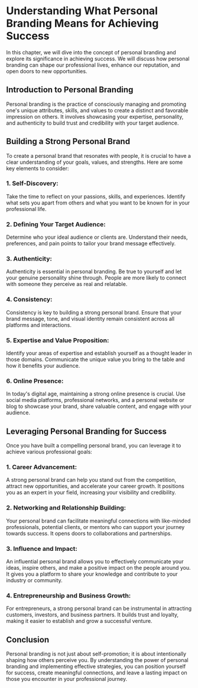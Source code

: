 Understanding What Personal Branding Means for Achieving Success
=========================================================================

In this chapter, we will dive into the concept of personal branding and explore its significance in achieving success. We will discuss how personal branding can shape our professional lives, enhance our reputation, and open doors to new opportunities.

Introduction to Personal Branding
---------------------------------

Personal branding is the practice of consciously managing and promoting one's unique attributes, skills, and values to create a distinct and favorable impression on others. It involves showcasing your expertise, personality, and authenticity to build trust and credibility with your target audience.

Building a Strong Personal Brand
--------------------------------

To create a personal brand that resonates with people, it is crucial to have a clear understanding of your goals, values, and strengths. Here are some key elements to consider:

### 1. Self-Discovery:

Take the time to reflect on your passions, skills, and experiences. Identify what sets you apart from others and what you want to be known for in your professional life.

### 2. Defining Your Target Audience:

Determine who your ideal audience or clients are. Understand their needs, preferences, and pain points to tailor your brand message effectively.

### 3. Authenticity:

Authenticity is essential in personal branding. Be true to yourself and let your genuine personality shine through. People are more likely to connect with someone they perceive as real and relatable.

### 4. Consistency:

Consistency is key to building a strong personal brand. Ensure that your brand message, tone, and visual identity remain consistent across all platforms and interactions.

### 5. Expertise and Value Proposition:

Identify your areas of expertise and establish yourself as a thought leader in those domains. Communicate the unique value you bring to the table and how it benefits your audience.

### 6. Online Presence:

In today's digital age, maintaining a strong online presence is crucial. Use social media platforms, professional networks, and a personal website or blog to showcase your brand, share valuable content, and engage with your audience.

Leveraging Personal Branding for Success
----------------------------------------

Once you have built a compelling personal brand, you can leverage it to achieve various professional goals:

### 1. Career Advancement:

A strong personal brand can help you stand out from the competition, attract new opportunities, and accelerate your career growth. It positions you as an expert in your field, increasing your visibility and credibility.

### 2. Networking and Relationship Building:

Your personal brand can facilitate meaningful connections with like-minded professionals, potential clients, or mentors who can support your journey towards success. It opens doors to collaborations and partnerships.

### 3. Influence and Impact:

An influential personal brand allows you to effectively communicate your ideas, inspire others, and make a positive impact on the people around you. It gives you a platform to share your knowledge and contribute to your industry or community.

### 4. Entrepreneurship and Business Growth:

For entrepreneurs, a strong personal brand can be instrumental in attracting customers, investors, and business partners. It builds trust and loyalty, making it easier to establish and grow a successful venture.

Conclusion
----------

Personal branding is not just about self-promotion; it is about intentionally shaping how others perceive you. By understanding the power of personal branding and implementing effective strategies, you can position yourself for success, create meaningful connections, and leave a lasting impact on those you encounter in your professional journey.

